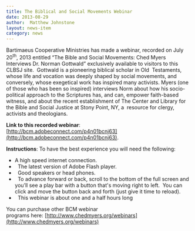 ```yaml
---
title: The Biblical and Social Movements Webinar
date: 2013-08-29
author:  Matthew Johnstone
layout: news-item
category: news
---
```

Bartimaeus Cooperative Ministries has made a webinar, recorded on July 20<sup>th</sup>, 2013 entitled “The Bible and Social Movements: Ched Myers Interviews Dr. Norman Gottwald” exclusively available to visitors to this CLBSJ site.  Gottwald is a pioneering biblical scholar in Old  Testaments, whose life and vocation was deeply shaped by social movements, and conversely, whose exegetical work has inspired many activists. Myers (one of those who has been so inspired) interviews Norm about how his socio-political approach to the Scriptures has, and can, empower faith-based witness, and about the recent establishment of The Center and Library for the Bible and Social Justice at Stony Point, NY, a  resource for clergy, activists and theologians.

**Link to this recorded webinar**: [http://bcm.adobeconnect.com/p4n01bcnj63](http://bcm.adobeconnect.com/p4n01bcnj63).

**Instructions**: To have the best experience you will need the following:

*   A high speed internet connection.</span>
*   The latest version of Adobe Flash player.
*   Good speakers or head phones.
*   To advance forward or back, scroll to the bottom of the full screen and you’ll see a play bar with a button that's moving right to left.  You can click and move the button back and forth (just give it time to reload).
*   This webinar is about one and a half hours long

You can purchase other BCM webinar programs here: [http://www.chedmyers.org/webinars](http://www.chedmyers.org/webinars)
